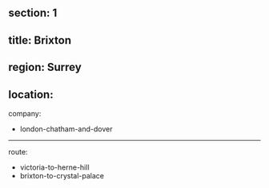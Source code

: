 section: 1
----
title: Brixton
----
region: Surrey
----
location: 
----
company:
- london-chatham-and-dover
----
route:
- victoria-to-herne-hill
- brixton-to-crystal-palace
